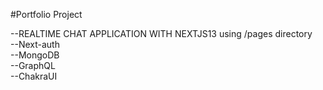 #Portfolio Project  

--REALTIME CHAT APPLICATION WITH NEXTJS13 using /pages directory  
--Next-auth  
--MongoDB  
--GraphQL  
--ChakraUI  
 
